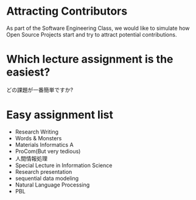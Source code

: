 # Attracting Contributors
As part of the Software Engineering Class, we would like to simulate how Open Source Projects start and try to attract potential contributions.

# Which lecture assignment is the easiest?
どの課題が一番簡単ですか?

# Easy assignment list
- Research Writing
- Words & Monsters
- Materials Informatics A
- ProCom(But very tedious)
- 人間情報処理
- Special Lecture in Information Science
- Research presentation
- sequential data modeling
- Natural Language Processing
- PBL

